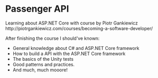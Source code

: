 <h1>Passenger API</h1>
<p>Learning about ASP.NET Core with course by Piotr Gankiewicz http://piotrgankiewicz.com/courses/becoming-a-software-developer/</p>

<p>After finishing the course I should've known:</p>
<ul>
<li>General knowledge about C# and ASP.NET Core framework</li>
<li>How to build a API with the ASP.NET Core framework</li>
<li>The basics of the Unity tests</li>
<li>Good patterns and practices.</li>
<li>And much, much mooore!</li>
</ul>
